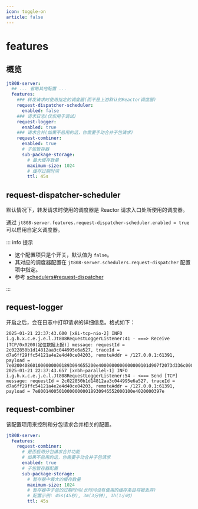 ```yaml
---
icon: toggle-on
article: false
---
```


# features

## 概览

```yaml {3}
jt808-server:
  ## ... 省略其他配置 ...
  features:
    ### 转发请求时使用指定的调度器(而不是上游默认的Reactor调度器)
    request-dispatcher-scheduler:
      enabled: false
    ### 请求日志(仅仅用于调试)
    request-logger:
      enabled: true
    ### 请求合并(如果不启用的话，你需要手动合并子包请求)
    request-combiner:
      enabled: true
      # 子包暂存器
      sub-package-storage:
        # 最大缓存数量
        maximum-size: 1024
        # 缓存过期时间
        ttl: 45s
```

## request-dispatcher-scheduler

默认情况下，转发请求时使用的调度器是 Reactor 请求入口处所使用的调度器。

通过 `jt808-server.features.request-dispatcher-scheduler.enabled = true` 可以启用自定义调度器。

::: info 提示

- 这个配置项只是个开关，默认值为 `false`。
- 其对应的调度器配置在 `jt808-server.schedulers.request-dispatcher` 配置项中指定。
- 参考 [schedulers#request-dispatcher](./schedulers.md#request-dispatcher)

:::

## request-logger

开启之后，会在日志中打印请求的详细信息。格式如下：

```text
2025-01-21 22:37:43.600 [x8i-tcp-nio-2] INFO  i.g.h.x.c.e.j.e.l.Jt808RequestLoggerListener:41 - ===> Receive [TCP/0x0200(定位数据上报)] message: requestId = 2c022850b1d14812aa3c044995e6a527, traceId = d7a6ff29ffc54121a4e2e4d40ce04203, remoteAddr = /127.0.0.1:61391, payload = 7e02004086010000000001893094655200e4000000000000000101d907f2073d336c000000000000211124114808010400000026030200003001153101002504000000001404000000011504000000fa160400000000170200001803000000ea10ffffffffffffffffffffffffffffffff02020000ef0400000000f31b017118000000000000000000000000000000000000000000000000567e
2025-01-21 22:37:43.657 [xnbh-parallel-1] INFO  i.g.h.x.c.e.j.e.l.Jt808RequestLoggerListener:54 - <=== Send [TCP] message: requestId = 2c022850b1d14812aa3c044995e6a527, traceId = d7a6ff29ffc54121a4e2e4d40ce04203, remoteAddr = /127.0.0.1:61391, payload = 7e800140050100000000018930946552000100e4020000397e
```

## request-combiner

该配置项用来控制和分包请求合并相关的配置。

```yaml {3-13}
jt808-server:
  features:
    request-combiner:
      # 是否启用分包请求合并功能
      # 如果不启用的话，你需要手动合并子包请求
      enabled: true
      # 子包暂存器配置
      sub-package-storage:
        # 暂存器中最大的缓存数量
        maximum-size: 1024
        # 暂存器中子包的过期时间(长时间没有使用的缓存条目将被丢弃)
        # 配置示例: 45s(45秒), 3m(3分钟), 1h(1小时)
        ttl: 45s
```
